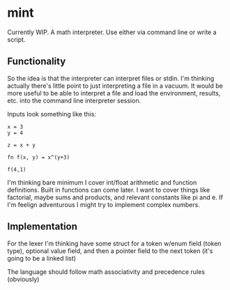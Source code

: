 # mint
Currently WIP. A math interpreter. Use either via command line or write a script.

## Functionality
So the idea is that the interpreter can interpret files or stdin. I'm thinking actually there's little point to just interpreting a file in a vacuum. It would be more useful to be able to interpret a file and load the environment, results, etc. into the command line interpreter session.


Inputs look something like this:

```
x = 3
y = 4

z = x + y

fn f(x, y) = x^(y+3)

f(4,1)
```

I'm thinking bare minimum I cover int/float arithmetic and function definitions. Built in functions can come later. I want to cover things like factorial, maybe sums and products, and relevant constants like pi and e. If I'm feelign adventurous I might try to implement complex numbers.

## Implementation
For the lexer I'm thinking have some struct for a token w/enum field (token type), 
optional value field, and then a pointer field to the next token (it's going to be a linked list)


The language should follow math associativity and precedence rules (obviously)
